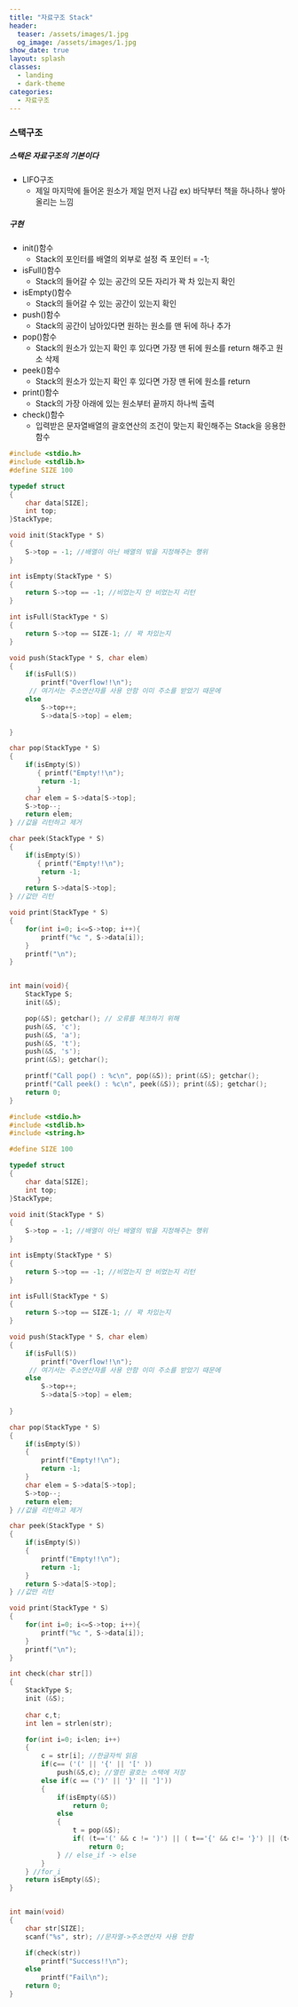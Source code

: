 ```yaml
---
title: "자료구조 Stack"
header:
  teaser: /assets/images/1.jpg
  og_image: /assets/images/1.jpg
show_date: true
layout: splash
classes:
  - landing
  - dark-theme
categories:
  - 자료구조
---      
```


### 스택구조
##### 스택은 자료구조의 기본이다 
- LIFO구조
    - 제일 마지막에 들어온 원소가 제일 먼저 나감
    ex) 바닥부터 책을 하나하나 쌓아 올리는 느낌

##### 구현
* init()함수
    *  Stack의 포인터를 배열의 외부로 설정 즉 포인터 = -1;
* isFull()함수
    * Stack의 들어갈 수 있는 공간의 모든 자리가 꽉 차 있는지 확인
* isEmpty()함수
    * Stack의 들어갈 수 있는 공간이 있는지 확인
* push()함수
    * Stack의 공간이 남아있다면 원하는 원소를 맨 뒤에 하나 추가
* pop()함수
    * Stack의 원소가 있는지 확인 후 있다면 가장 맨 뒤에 원소를 return 해주고 원소 삭제
* peek()함수
    * Stack의 원소가 있는지 확인 후 있다면 가장 맨 뒤에 원소를 return
* print()함수
    * Stack의 가장 아래에 있는 원소부터 끝까지 하나씩 출력
* check()함수
    * 입력받은 문자열배열의 괄호연산의 조건이 맞는지 확인해주는 Stack을 응용한 함수


```c++
#include <stdio.h>
#include <stdlib.h>
#define SIZE 100

typedef struct
{
    char data[SIZE];
    int top;
}StackType;

void init(StackType * S)
{   
    S->top = -1; //배열이 아닌 배열의 밖을 지정해주는 행위
}

int isEmpty(StackType * S)
{
    return S->top == -1; //비었는지 안 비었는지 리턴
}

int isFull(StackType * S)
{
    return S->top == SIZE-1; // 꽉 차있는지 
}

void push(StackType * S, char elem)
{
    if(isFull(S))
        printf("Overflow!!\n");
     // 여기서는 주소연산자를 사용 안함 이미 주소를 받았기 때문에
    else
        S->top++;
        S->data[S->top] = elem;
    
}

char pop(StackType * S)
{
    if(isEmpty(S))
       { printf("Empty!!\n");
        return -1;
       }
    char elem = S->data[S->top];
    S->top--;
    return elem;
} //값을 리턴하고 제거

char peek(StackType * S)
{
    if(isEmpty(S))
       { printf("Empty!!\n");
        return -1;
       }
    return S->data[S->top];
} //값만 리턴

void print(StackType * S)
{
    for(int i=0; i<=S->top; i++){
        printf("%c ", S->data[i]);
    }
    printf("\n");
}


int main(void){
    StackType S;
    init(&S);

    pop(&S); getchar(); // 오류를 체크하기 위해
    push(&S, 'c');
    push(&S, 'a');
    push(&S, 't');
    push(&S, 's');
    print(&S); getchar();

    printf("Call pop() : %c\n", pop(&S)); print(&S); getchar();
    printf("Call peek() : %c\n", peek(&S)); print(&S); getchar();
    return 0;
}
```

```c++
#include <stdio.h>
#include <stdlib.h>
#include <string.h>

#define SIZE 100

typedef struct
{
    char data[SIZE];
    int top;
}StackType;

void init(StackType * S)
{   
    S->top = -1; //배열이 아닌 배열의 밖을 지정해주는 행위
}

int isEmpty(StackType * S)
{
    return S->top == -1; //비었는지 안 비었는지 리턴
}

int isFull(StackType * S)
{
    return S->top == SIZE-1; // 꽉 차있는지 
}

void push(StackType * S, char elem)
{
    if(isFull(S))
        printf("Overflow!!\n");
     // 여기서는 주소연산자를 사용 안함 이미 주소를 받았기 때문에
    else
        S->top++;
        S->data[S->top] = elem;
    
}

char pop(StackType * S)
{
    if(isEmpty(S))
    {
        printf("Empty!!\n");
        return -1;
    }
    char elem = S->data[S->top];
    S->top--;
    return elem;
} //값을 리턴하고 제거

char peek(StackType * S)
{
    if(isEmpty(S))
    {
        printf("Empty!!\n");
        return -1;
    }
    return S->data[S->top];
} //값만 리턴

void print(StackType * S)
{
    for(int i=0; i<=S->top; i++){
        printf("%c ", S->data[i]);
    }
    printf("\n");
}

int check(char str[])
{
    StackType S;
    init (&S);
    
    char c,t;
    int len = strlen(str);

    for(int i=0; i<len; i++)
    {
        c = str[i]; //한글자씩 읽음
        if(c== ('(' || '{' || '[' ))
            push(&S,c); //열린 괄호는 스택에 저장
        else if(c == (')' || '}' || ']'))
        {
            if(isEmpty(&S))
                return 0;
            else
            {
                t = pop(&S);
                if( (t=='(' && c != ')') || ( t=='{' && c!= '}') || (t=='[' && c!= ']'))
                    return 0;
            } // else_if -> else
        } 
    } //for_i
    return isEmpty(&S);
}


int main(void)
{
    char str[SIZE];
    scanf("%s", str); //문자열->주소연산자 사용 안함

    if(check(str))
        printf("Success!!\n");
    else
        printf("Fail\n");
    return 0;
}
```